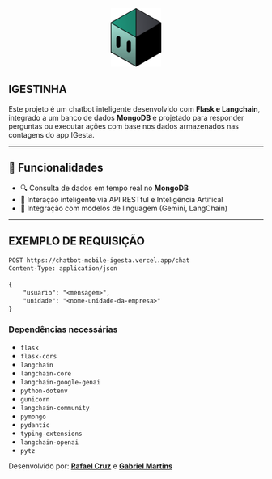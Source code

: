 <p style="text-align:center;">
  <img src="docs/mascote-igesta.png" alt="drawing" style="width:100px;"/>
</p>

## IGESTINHA
 
Este projeto é um chatbot inteligente desenvolvido com **Flask e Langchain**, integrado a um banco de dados **MongoDB** e projetado para responder perguntas ou executar ações com base nos dados armazenados nas contagens do app IGesta.

---

## 🚀 Funcionalidades

- 🔍 Consulta de dados em tempo real no **MongoDB**
- 💬 Interação inteligente via API RESTful e Inteligência Artifical
- 🧠 Integração com modelos de linguagem (Gemini, LangChain)

---

## EXEMPLO DE REQUISIÇÃO
```
POST https://chatbot-mobile-igesta.vercel.app/chat
Content-Type: application/json

{
    "usuario": "<mensagem>",
    "unidade": "<nome-unidade-da-empresa>"
}
```

### Dependências necessárias
- `flask`
- `flask-cors`
- `langchain`
- `langchain-core`
- `langchain-google-genai`
- `python-dotenv`
- `gunicorn`
- `langchain-community`
- `pymongo`
- `pydantic`
- `typing-extensions`
- `langchain-openai`
- `pytz`


Desenvolvido por: [**Rafael Cruz**](https://github.com/RafaelBarretoCruz) e [**Gabriel Martins**](https://github.com/GabrielMartins2025)


